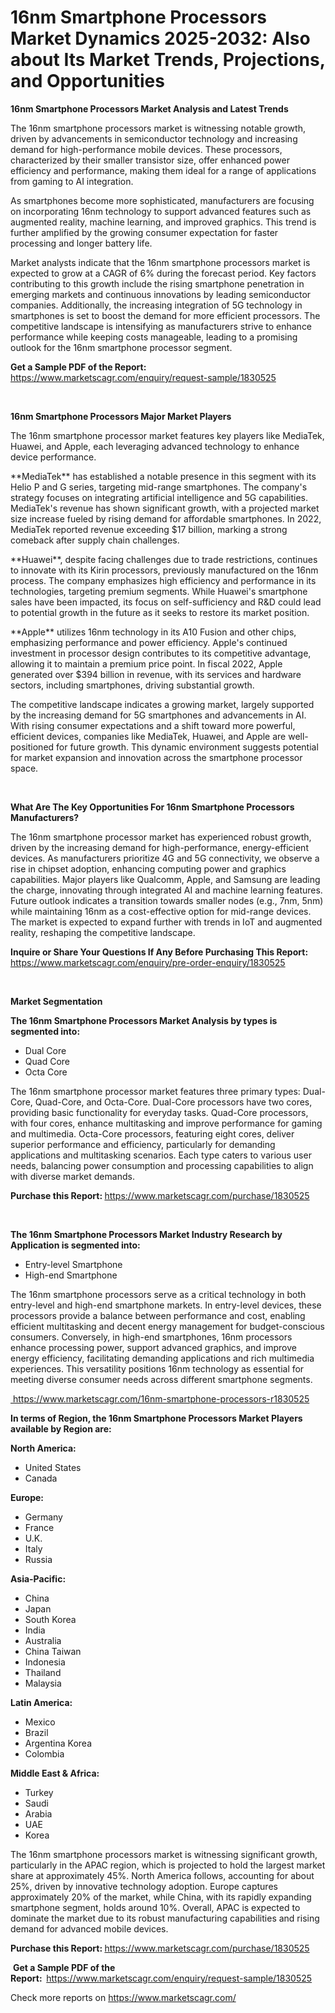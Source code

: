 <p><h1>16nm Smartphone Processors Market Dynamics 2025-2032: Also about Its Market Trends, Projections, and Opportunities</h1></p><p><strong>16nm Smartphone Processors Market Analysis and Latest Trends</strong></p>
<p><p>The 16nm smartphone processors market is witnessing notable growth, driven by advancements in semiconductor technology and increasing demand for high-performance mobile devices. These processors, characterized by their smaller transistor size, offer enhanced power efficiency and performance, making them ideal for a range of applications from gaming to AI integration.</p><p>As smartphones become more sophisticated, manufacturers are focusing on incorporating 16nm technology to support advanced features such as augmented reality, machine learning, and improved graphics. This trend is further amplified by the growing consumer expectation for faster processing and longer battery life.</p><p>Market analysts indicate that the 16nm smartphone processors market is expected to grow at a CAGR of 6% during the forecast period. Key factors contributing to this growth include the rising smartphone penetration in emerging markets and continuous innovations by leading semiconductor companies. Additionally, the increasing integration of 5G technology in smartphones is set to boost the demand for more efficient processors. The competitive landscape is intensifying as manufacturers strive to enhance performance while keeping costs manageable, leading to a promising outlook for the 16nm smartphone processor segment.</p></p>
<p><strong>Get a Sample PDF of the Report:&nbsp;</strong> <a href="https://www.marketscagr.com/enquiry/request-sample/1830525?utm_campaign=2097&utm_medium=2&utm_source=Github&utm_content=ia&utm_term=13022025&utm_id=16nm-smartphone-processors">https://www.marketscagr.com/enquiry/request-sample/1830525</a></p>
<p>&nbsp;</p>
<p><strong>16nm Smartphone Processors Major Market Players</strong></p>
<p><p>The 16nm smartphone processor market features key players like MediaTek, Huawei, and Apple, each leveraging advanced technology to enhance device performance. </p><p>**MediaTek** has established a notable presence in this segment with its Helio P and G series, targeting mid-range smartphones. The company's strategy focuses on integrating artificial intelligence and 5G capabilities. MediaTek's revenue has shown significant growth, with a projected market size increase fueled by rising demand for affordable smartphones. In 2022, MediaTek reported revenue exceeding $17 billion, marking a strong comeback after supply chain challenges.</p><p>**Huawei**, despite facing challenges due to trade restrictions, continues to innovate with its Kirin processors, previously manufactured on the 16nm process. The company emphasizes high efficiency and performance in its technologies, targeting premium segments. While Huawei's smartphone sales have been impacted, its focus on self-sufficiency and R&D could lead to potential growth in the future as it seeks to restore its market position.</p><p>**Apple** utilizes 16nm technology in its A10 Fusion and other chips, emphasizing performance and power efficiency. Apple's continued investment in processor design contributes to its competitive advantage, allowing it to maintain a premium price point. In fiscal 2022, Apple generated over $394 billion in revenue, with its services and hardware sectors, including smartphones, driving substantial growth.</p><p>The competitive landscape indicates a growing market, largely supported by the increasing demand for 5G smartphones and advancements in AI. With rising consumer expectations and a shift toward more powerful, efficient devices, companies like MediaTek, Huawei, and Apple are well-positioned for future growth. This dynamic environment suggests potential for market expansion and innovation across the smartphone processor space.</p></p>
<p>&nbsp;</p>
<p><strong>What Are The Key Opportunities For 16nm Smartphone Processors Manufacturers?</strong></p>
<p><p>The 16nm smartphone processor market has experienced robust growth, driven by the increasing demand for high-performance, energy-efficient devices. As manufacturers prioritize 4G and 5G connectivity, we observe a rise in chipset adoption, enhancing computing power and graphics capabilities. Major players like Qualcomm, Apple, and Samsung are leading the charge, innovating through integrated AI and machine learning features. Future outlook indicates a transition towards smaller nodes (e.g., 7nm, 5nm) while maintaining 16nm as a cost-effective option for mid-range devices. The market is expected to expand further with trends in IoT and augmented reality, reshaping the competitive landscape.</p></p>
<p><strong>Inquire or Share Your Questions If Any Before Purchasing This Report:</strong> <a href="https://www.marketscagr.com/enquiry/pre-order-enquiry/1830525?utm_campaign=2097&utm_medium=2&utm_source=Github&utm_content=ia&utm_term=13022025&utm_id=16nm-smartphone-processors">https://www.marketscagr.com/enquiry/pre-order-enquiry/1830525</a></p>
<p>&nbsp;</p>
<p><strong>Market Segmentation</strong></p>
<p><strong>The 16nm Smartphone Processors Market Analysis by types is segmented into:</strong></p>
<p><ul><li>Dual Core</li><li>Quad Core</li><li>Octa Core</li></ul></p>
<p><p>The 16nm smartphone processor market features three primary types: Dual-Core, Quad-Core, and Octa-Core. Dual-Core processors have two cores, providing basic functionality for everyday tasks. Quad-Core processors, with four cores, enhance multitasking and improve performance for gaming and multimedia. Octa-Core processors, featuring eight cores, deliver superior performance and efficiency, particularly for demanding applications and multitasking scenarios. Each type caters to various user needs, balancing power consumption and processing capabilities to align with diverse market demands.</p></p>
<p><strong>Purchase this Report:&nbsp;</strong><a href="https://www.marketscagr.com/purchase/1830525?utm_campaign=2097&utm_medium=2&utm_source=Github&utm_content=ia&utm_term=13022025&utm_id=16nm-smartphone-processors">https://www.marketscagr.com/purchase/1830525</a></p>
<p>&nbsp;</p>
<p><strong>The 16nm Smartphone Processors Market Industry Research by Application is segmented into:</strong></p>
<p><ul><li>Entry-level Smartphone</li><li>High-end Smartphone</li></ul></p>
<p><p>The 16nm smartphone processors serve as a critical technology in both entry-level and high-end smartphone markets. In entry-level devices, these processors provide a balance between performance and cost, enabling efficient multitasking and decent energy management for budget-conscious consumers. Conversely, in high-end smartphones, 16nm processors enhance processing power, support advanced graphics, and improve energy efficiency, facilitating demanding applications and rich multimedia experiences. This versatility positions 16nm technology as essential for meeting diverse consumer needs across different smartphone segments.</p></p>
<p><a href="https://www.marketscagr.com/16nm-smartphone-processors-r1830525?utm_campaign=2097&utm_medium=2&utm_source=Github&utm_content=ia&utm_term=13022025&utm_id=16nm-smartphone-processors">&nbsp;https://www.marketscagr.com/16nm-smartphone-processors-r1830525</a></p>
<p><strong>In terms of Region, the 16nm Smartphone Processors Market Players available by Region are:</strong></p>
<p>
    <p> <strong> North America: </strong>
        <ul>
            <li>United States</li>
            <li>Canada</li>
        </ul>
        </p> 
    <p> <strong> Europe: </strong>
        <ul>
            <li>Germany</li>
            <li>France</li>
            <li>U.K.</li>
            <li>Italy</li>
            <li>Russia</li>
        </ul>
        </p> 
    <p> <strong> Asia-Pacific: </strong>
        <ul>
            <li>China</li>
            <li>Japan</li>
            <li>South Korea</li>
            <li>India</li>
            <li>Australia</li>
            <li>China Taiwan</li>
            <li>Indonesia</li>
            <li>Thailand</li>
            <li>Malaysia</li>
        </ul>
        </p> 
    <p> <strong> Latin America: </strong>
        <ul>
            <li>Mexico</li>
            <li>Brazil</li>
            <li>Argentina Korea</li>
            <li>Colombia</li>
        </ul>
        </p> 
    <p> <strong> Middle East & Africa: </strong>
        <ul>
            <li>Turkey</li>
            <li>Saudi</li>
            <li>Arabia</li>
            <li>UAE</li>
            <li>Korea</li>
        </ul>
    </p>
    </p>
<p><p>The 16nm smartphone processors market is witnessing significant growth, particularly in the APAC region, which is projected to hold the largest market share at approximately 45%. North America follows, accounting for about 25%, driven by innovative technology adoption. Europe captures approximately 20% of the market, while China, with its rapidly expanding smartphone segment, holds around 10%. Overall, APAC is expected to dominate the market due to its robust manufacturing capabilities and rising demand for advanced mobile devices.</p></p>
<p><strong>Purchase this Report: </strong><a href="https://www.marketscagr.com/purchase/1830525?utm_campaign=2097&utm_medium=2&utm_source=Github&utm_content=ia&utm_term=13022025&utm_id=16nm-smartphone-processors">https://www.marketscagr.com/purchase/1830525</a></p>
<p>&nbsp;<strong>Get a Sample PDF of the Report:&nbsp;&nbsp;</strong><a href="https://www.marketscagr.com/enquiry/request-sample/1830525?utm_campaign=2097&utm_medium=2&utm_source=Github&utm_content=ia&utm_term=13022025&utm_id=16nm-smartphone-processors">https://www.marketscagr.com/enquiry/request-sample/1830525</a></p>
<p><strong></strong></p>
<p>Check more reports on <a href="https://www.marketscagr.com/?utm_campaign=2097&utm_medium=2&utm_source=Github&utm_content=ia&utm_term=13022025&utm_id=16nm-smartphone-processors">https://www.marketscagr.com/</a></p>